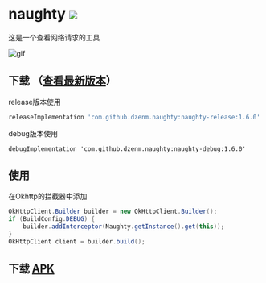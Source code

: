 # naughty [![](https://jitpack.io/v/dzenm/naughty.svg)](https://jitpack.io/#dzenm/naughty)

这是一个查看网络请求的工具

![gif](https://github.com/dzenm/naughty/blob/master/pic/pic.gif)

## 下载 （[查看最新版本](https://github.com/dzenm/naughty/releases/latest)）

release版本使用
```groovy
releaseImplementation 'com.github.dzenm.naughty:naughty-release:1.6.0'
```
debug版本使用
```
debugImplementation 'com.github.dzenm.naughty:naughty-debug:1.6.0'
```

## 使用
在Okhttp的拦截器中添加
```java
OkHttpClient.Builder builder = new OkHttpClient.Builder();
if (BuildConfig.DEBUG) {
    builder.addInterceptor(Naughty.getInstance().get(this));
}
OkHttpClient client = builder.build();
```

## 下载 [APK](https://github-production-release-asset-2e65be.s3.amazonaws.com/280431540/54253700-c9da-11ea-98d7-647782a9db74?X-Amz-Algorithm=AWS4-HMAC-SHA256&X-Amz-Credential=AKIAIWNJYAX4CSVEH53A%2F20200719%2Fus-east-1%2Fs3%2Faws4_request&X-Amz-Date=20200719T081037Z&X-Amz-Expires=300&X-Amz-Signature=35ee69fffcbfb483c6b258c63138dfadc54fb9ae55c9e765249467a52b6c2baf&X-Amz-SignedHeaders=host&actor_id=28523411&repo_id=280431540&response-content-disposition=attachment%3B%20filename%3Dapp-debug.apk&response-content-type=application%2Fvnd.android.package-archive)

